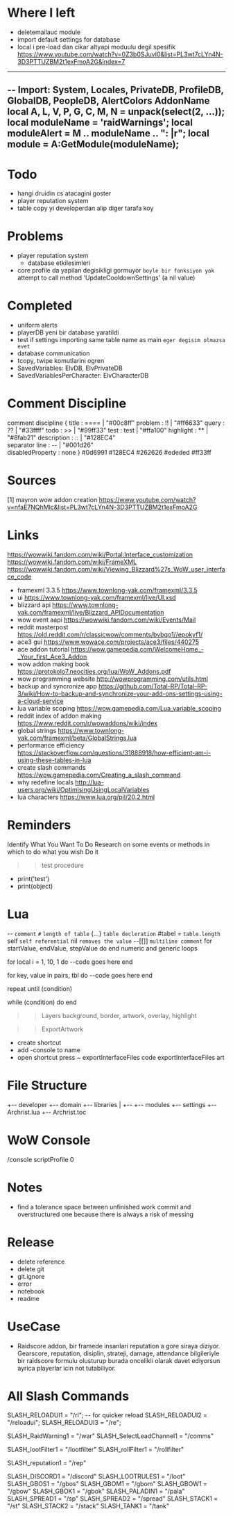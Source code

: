 # Where I left
- deletemailauc module
- import default settings for database
- local i pre-load dan cikar altyapi moduulu degil spesifik
https://www.youtube.com/watch?v=0Z3b0SJuvI0&list=PL3wt7cLYn4N-3D3PTTUZBM2t1exFmoA2G&index=7

------------------------------------------------------------------------------------------------------------------------
-- Import: System, Locales, PrivateDB, ProfileDB, GlobalDB, PeopleDB, AlertColors AddonName
local A, L, V, P, G, C, M, N = unpack(select(2, ...));
local moduleName = 'raidWarnings';
local moduleAlert = M .. moduleName .. ": |r";
local module = A:GetModule(moduleName);
------------------------------------------------------------------------------------------------------------------------

# Todo
- hangi druidin cs atacagini goster
- player reputation system
- table copy yi developerdan alip diger tarafa koy

# Problems
- player reputation system 
    - database etkilesimleri
- core profile da yapilan degisikligi gormuyor
`boyle bir fonksiyon yok` attempt to call method 'UpdateCooldownSettings' (a nil value)

# Completed
- uniform alerts
- playerDB yeni bir database yaratildi
- test if settings importing same table name as main `eger degisim olmazsa evet`
- database communication
- tcopy, twipe komutlarini ogren
- SavedVariables: ElvDB, ElvPrivateDB
- SavedVariablesPerCharacter: ElvCharacterDB

# Comment Discipline
comment discipline {
    title               :   ==== | "#00c8ff" 
    problem             :   !!   | "#ff6633"
    query               :   ??   | "#33ffff"
    todo                :   >>   | "#99ff33"
    test                :   test | "#ffa100"
    highlight           :   **   | "#8fab21"
    description         :   ::   | "#128EC4"  
    separator line      :   --   | "#001d26"  
    disabledProperty    :  none
}
#0d6991
#128EC4
#262626
#ededed
#ff33ff

# Sources
[1] mayron wow addon creation
https://www.youtube.com/watch?v=nfaE7NQhMlc&list=PL3wt7cLYn4N-3D3PTTUZBM2t1exFmoA2G

# Links
https://wowwiki.fandom.com/wiki/Portal:Interface_customization
https://wowwiki.fandom.com/wiki/FrameXML
https://wowwiki.fandom.com/wiki/Viewing_Blizzard%27s_WoW_user_interface_code
- framexml 3.3.5
https://www.townlong-yak.com/framexml/3.3.5
- ui
https://www.townlong-yak.com/framexml/live/UI.xsd
- blizzard api
https://www.townlong-yak.com/framexml/live/Blizzard_APIDocumentation
- wow event aapi
https://wowwiki.fandom.com/wiki/Events/Mail
- reddit masterpost
https://old.reddit.com/r/classicwow/comments/bvbqo1//epokyf1/
- ace3 gui
https://www.wowace.com/projects/ace3/files/440275
- ace addon tutorial
https://wow.gamepedia.com/WelcomeHome_-_Your_first_Ace3_Addon
- wow addon making book
https://protokolo7.neocities.org/lua/WoW_Addons.pdf
- wow programming website
http://wowprogramming.com/utils.html
- backup and syncronize app
https://github.com/Total-RP/Total-RP-3/wiki/How-to-backup-and-synchronize-your-add-ons-settings-using-a-cloud-service
- lua variable scoping
https://wow.gamepedia.com/Lua_variable_scoping
- reddit index of addon making
https://www.reddit.com/r/wowaddons/wiki/index
- global strings
https://www.townlong-yak.com/framexml/beta/GlobalStrings.lua
- performance efficiency 
https://stackoverflow.com/questions/31888918/how-efficient-am-i-using-these-tables-in-lua
- create slash commands
https://wow.gamepedia.com/Creating_a_slash_command
- why redefine locals
http://lua-users.org/wiki/OptimisingUsingLocalVariables
- lua characters
https://www.lua.org/pil/20.2.html

# Reminders
Identify What You Want To Do
Research on some events or methods in which to do what you wish
Do it

>> test procedure
- print('test')
- print(object)

# Lua
-- `comment`
`#` `length of table`
{...} `table decleration`
#tabel = `table.length`
self `self referential`
nil `removes the value`
--[[]] `multiline comment`
for startValue, endValue, stepValue do 
end
numeric and generic loops

for local i = 1, 10, 1 do
    --code goes here
end

for key, value in pairs, tbl do
    --code goes here
end

repeat
until (condition)

while (condition) do
end

>> Layers
background, border, artwork, overlay, highlight

>> ExportArtwork
- create shortcut
- add -console to name
- open shortcut press ~
exportInterfaceFiles code
exportInterfaceFiles art

# File Structure

+-- developer
+-- domain
+-- libraries
|   +-- 
+-- modules
+-- settings
+-- Archrist.lua
+-- Archrist.toc

# WoW Console
/console scriptProfile 0

# Notes
- find a tolerance space between unfinished work commit and overstructured one because there is always a risk of messing 

# Release
- delete reference
- delete git
- git.ignore
- error
- notebook
- readme

# UseCase
- Raidscore addon, bir framede insanlari reputation a gore siraya diziyor. Gearscore, reputation, disiplin, strateji, damage, attendance bilgileriyle bir raidscore formulu olusturup burada oncelikli olarak davet ediyorsun ayrica playerlar icin not tutabiliyor. 

# All Slash Commands
SLASH_RELOADUI1 = "/rl"; -- for quicker reload
SLASH_RELOADUI2 = "/reloadui";
SLASH_RELOADUI3 = "/re";

SLASH_RaidWarning1 = "/war"
SLASH_SelectLeadChannel1 = "/comms"

SLASH_lootFilter1 = "/lootfilter"
SLASH_rollFilter1 = "/rollfilter"

SLASH_reputation1 = "/rep"

SLASH_DISCORD1 = "/discord"
SLASH_LOOTRULES1 = "/loot"
SLASH_GBOS1 = "/gbos"
SLASH_GBOM1 = "/gbom"
SLASH_GBOW1 = "/gbow"
SLASH_GBOK1 = "/gbok"
SLASH_PALADIN1 = "/pala"
SLASH_SPREAD1 = "/sp"
SLASH_SPREAD2 = "/spread"
SLASH_STACK1 = "/st"
SLASH_STACK2 = "/stack"
SLASH_TANK1 = "/tank"